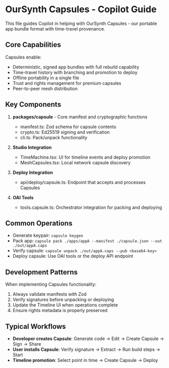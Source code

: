 # OurSynth Capsules - Copilot Guide

This file guides Copilot in helping with OurSynth Capsules - our portable app bundle format with time-travel provenance.

## Core Capabilities

Capsules enable:
- Deterministic, signed app bundles with full rebuild capability
- Time-travel history with branching and promotion to deploy
- Offline portability in a single file
- Trust and rights management for premium capsules
- Peer-to-peer mesh distribution

## Key Components

1. **packages/capsule** - Core manifest and cryptographic functions
   - manifest.ts: Zod schema for capsule contents
   - crypto.ts: Ed25519 signing and verification
   - cli.ts: Pack/unpack functionality

2. **Studio Integration**
   - TimeMachine.tsx: UI for timeline events and deploy promotion
   - MeshCapsules.tsx: Local network capsule discovery

3. **Deploy Integration**
   - api/deploy/capsule.ts: Endpoint that accepts and processes Capsules

4. **OAI Tools**
   - tools.capsule.ts: Orchestrator integration for packing and deploying

## Common Operations

- Generate keypair: `capsule keygen`
- Pack app: `capsule pack ./apps/appA --manifest ./capsule.json --out ./out/appA.caps`
- Verify capsule: `capsule unpack ./out/appA.caps --pub <base64-key>`
- Deploy capsule: Use OAI tools or the deploy API endpoint

## Development Patterns

When implementing Capsules functionality:
1. Always validate manifests with Zod
2. Verify signatures before unpacking or deploying
3. Update the Timeline UI when operations complete
4. Ensure rights metadata is properly preserved

## Typical Workflows

- **Developer creates Capsule**: Generate code → Edit → Create Capsule → Sign → Share
- **User installs Capsule**: Verify signature → Extract → Run build steps → Start
- **Timeline promotion**: Select point in time → Create Capsule → Deploy